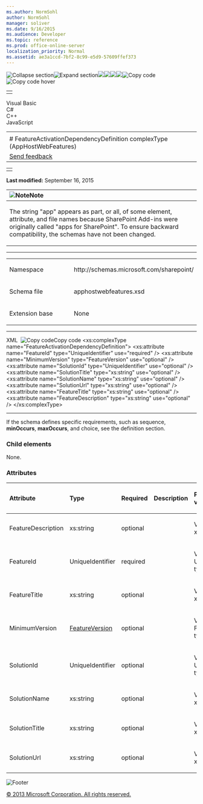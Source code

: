 ```yaml
---
ms.author: NormSohl
author: NormSohl
manager: soliver
ms.date: 9/16/2015
ms.audience: Developer
ms.topic: reference
ms.prod: office-online-server
localization_priority: Normal
ms.assetid: ae3a1ccd-7bf2-8c99-e5d9-57609ffef373
---
```


![Collapse
section](../icons/collapse_all.gif "Collapse section")![Expand
section](../icons/expand_all.gif "Expand section")![](../icons/collapse_all.gif)![](../icons/expand_all.gif)![](../icons/dropdown.gif)![](../icons/dropdownHover.gif)![Copy
code](../icons/copycode.gif "Copy code")![Copy code
hover](../icons/copycodeHighlight.gif "Copy code hover")
<table>
<tbody>
<tr class="odd">
<td align="left"></td>
</tr>
</tbody>
</table>

Visual Basic  
C\#  
C++  
JavaScript  

<table>
<tbody>
<tr class="odd">
<td align="left"><span id="runningHeaderText"></span></td>
</tr>
<tr class="even">
<td align="left"># FeatureActivationDependencyDefinition complexType (AppHostWebFeatures)</td>
</tr>
<tr class="odd">
<td align="left"><span id="headfeedbackarea" class="feedbackhead"><a href="javascript:SubmitFeedback(&#39;docthis@Microsoft.com&#39;,&#39;&#39;,&#39;&#39;,&#39;&#39;,&#39;1.0.18082.1225&#39;,&#39;%0\dThank%20you%20for%20your%20feedback.%20The%20developer%20writing%20teams%20use%20your%20feedback%20to%20improve%20documentation.%20While%20we%20are%20reviewing%20your%20feedback,%20we%20may%20send%20you%20e-mail%20to%20ask%20for%20clarification%20or%20feedback%20on%20a%20solution.%20We%20do%20not%20use%20your%20e-mail%20address%20for%20any%20other%20purpose%20and%20we%20delete%20it%20after%20we%20finish%20our%20review.%0\AFor%20further%20information%20about%20the%20privacy%20policies%20of%20Microsoft,%20please%20see%20http://privacy.microsoft.com/en-us/default.aspx.%0\A%0\d&#39;,&#39;Customer%20feedback&#39;);">Send feedback</a></span></td>
</tr>
</tbody>
</table>

<table>
<colgroup>
<col width="100%" />
</colgroup>
<tbody>
<tr class="odd">
<td align="left"></td>
</tr>
</tbody>
</table>

**Last modified:** September 16, 2015

<table>
<colgroup>
<col width="100%" />
</colgroup>
<thead>
<tr class="header">
<th align="left"><img src="../icons/alert_note.gif" title="Note" alt="Note" /><strong>Note</strong></th>
</tr>
</thead>
<tbody>
<tr class="odd">
<td align="left"><p>The string &quot;app&quot; appears as part, or all, of some element, attribute, and file names because SharePoint Add-ins were originally called &quot;apps for SharePoint&quot;. To ensure backward compatibility, the schemas have not been changed.</p></td>
</tr>
</tbody>
</table>


-----------------------------------------------------------------------------------------------------------------------------------------------------------------------------------------------------

<table>
<colgroup>
<col width="50%" />
<col width="50%" />
</colgroup>
<tbody>
<tr class="odd">
<td align="left"><p><span class="label">Namespace</span></p></td>
<td align="left"><p>http://schemas.microsoft.com/sharepoint/</p></td>
</tr>
<tr class="even">
<td align="left"><p><span class="label">Schema file</span></p></td>
<td align="left"><p>apphostwebfeatures.xsd</p></td>
</tr>
<tr class="odd">
<td align="left"><p><span class="label">Extension base</span></p></td>
<td align="left"><p>None</p></td>
</tr>
</tbody>
</table>


-----------------------------------------------------------------------------------------------------------------------------------------------------------------------------------------------

<span codelanguage="xmlLang"></span>
XML 
<span class="copyCode" onclick="CopyCode(this)"
onkeypress="CopyCode_CheckKey(this, event)"
onmouseover="ChangeCopyCodeIcon(this)"
onmouseout="ChangeCopyCodeIcon(this)" tabindex="0">![Copy
code](../icons/copycode.gif "Copy code")Copy code</span>
    <xs:complexType name="FeatureActivationDependencyDefinition">
        <xs:attribute name="FeatureId" type="UniqueIdentifier" use="required" />
        <xs:attribute name="MinimumVersion" type="FeatureVersion" use="optional" />
        <xs:attribute name="SolutionId" type="UniqueIdentifier" use="optional" />
        <xs:attribute name="SolutionTitle" type="xs:string" use="optional" />
        <xs:attribute name="SolutionName" type="xs:string" use="optional" />
        <xs:attribute name="SolutionUrl" type="xs:string" use="optional" />
        <xs:attribute name="FeatureTitle" type="xs:string" use="optional" />
        <xs:attribute name="FeatureDescription" type="xs:string" use="optional" />
    </xs:complexType>


------------------------------------------------------------------------------------------------------------------------------------------------------------------------------------------------------------

If the schema defines specific requirements, such as <span
class="keyword">sequence</span>, **minOccurs**,
**maxOccurs**, and <span
class="keyword">choice</span>, see the definition section.

### Child elements

None.

### Attributes

<table>
<colgroup>
<col width="20%" />
<col width="20%" />
<col width="20%" />
<col width="20%" />
<col width="20%" />
</colgroup>
<thead>
<tr class="header">
<th align="left"><p>Attribute</p></th>
<th align="left"><p>Type</p></th>
<th align="left"><p>Required</p></th>
<th align="left"><p>Description</p></th>
<th align="left"><p>Possible values</p></th>
</tr>
</thead>
<tbody>
<tr class="odd">
<td align="left"><p>FeatureDescription</p></td>
<td align="left"><p>xs:string</p></td>
<td align="left"><p>optional</p></td>
<td align="left"><p></p></td>
<td align="left"><p>Values of the xs:string type.</p></td>
</tr>
<tr class="even">
<td align="left"><p>FeatureId</p></td>
<td align="left"><p>UniqueIdentifier</p></td>
<td align="left"><p>required</p></td>
<td align="left"><p></p></td>
<td align="left"><p>Values of the UniqueIdentifier type.</p></td>
</tr>
<tr class="odd">
<td align="left"><p>FeatureTitle</p></td>
<td align="left"><p>xs:string</p></td>
<td align="left"><p>optional</p></td>
<td align="left"><p></p></td>
<td align="left"><p>Values of the xs:string type.</p></td>
</tr>
<tr class="even">
<td align="left"><p>MinimumVersion</p></td>
<td align="left"><p><a href="featureversion-simpletype-apphostwebfeatures.htm">FeatureVersion</a></p></td>
<td align="left"><p>optional</p></td>
<td align="left"><p></p></td>
<td align="left"><p>Values of the FeatureVersion type.</p></td>
</tr>
<tr class="odd">
<td align="left"><p>SolutionId</p></td>
<td align="left"><p>UniqueIdentifier</p></td>
<td align="left"><p>optional</p></td>
<td align="left"><p></p></td>
<td align="left"><p>Values of the UniqueIdentifier type.</p></td>
</tr>
<tr class="even">
<td align="left"><p>SolutionName</p></td>
<td align="left"><p>xs:string</p></td>
<td align="left"><p>optional</p></td>
<td align="left"><p></p></td>
<td align="left"><p>Values of the xs:string type.</p></td>
</tr>
<tr class="odd">
<td align="left"><p>SolutionTitle</p></td>
<td align="left"><p>xs:string</p></td>
<td align="left"><p>optional</p></td>
<td align="left"><p></p></td>
<td align="left"><p>Values of the xs:string type.</p></td>
</tr>
<tr class="even">
<td align="left"><p>SolutionUrl</p></td>
<td align="left"><p>xs:string</p></td>
<td align="left"><p>optional</p></td>
<td align="left"><p></p></td>
<td align="left"><p>Values of the xs:string type.</p></td>
</tr>
</tbody>
</table>

![Footer](../icons/footer.gif "Footer")

[© 2013 Microsoft Corporation. All rights
reserved.](office-2013-documentation-copyright-notice.htm)



